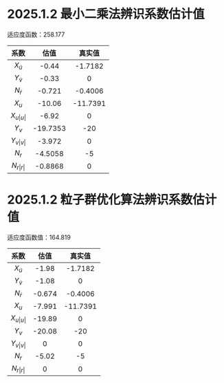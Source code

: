 # 2025.1.2 最小二乘法辨识系数估计值

适应度函数：258.177

|     系数      |   估值   |  真实值  |
| :-----------: | :------: | :------: |
| $X_{\dot{u}}$ |  -0.44   | -1.7182  |
| $Y_{\dot{v}}$ |  -0.33   |    0     |
| $N_{\dot{r}}$ |  -0.721  | -0.4006  |
|     $X_u$     |  -10.06  | -11.7391 |
| $X_{u\|u\|}$  |  -6.92   |    0     |
|     $Y_v$     | -19.7353 |   -20    |
| $Y_{v\|v\|}$  |  -3.972  |    0     |
|     $N_r$     | -4.5058  |    -5    |
| $N_{r\|r\|}$  | -0.8868  |    0     |

# 2025.1.2 粒子群优化算法辨识系数估计值

适应度函数值：164.819

|     系数      |  估值  |  真实值  |
| :-----------: | :----: | :------: |
| $X_{\dot{u}}$ | -1.98  | -1.7182  |
| $Y_{\dot{v}}$ | -1.08  |    0     |
| $N_{\dot{r}}$ | -0.674 | -0.4006  |
|     $X_u$     | -7.991 | -11.7391 |
| $X_{u\|u\|}$  | -19.89 |    0     |
|     $Y_v$     | -20.08 |   -20    |
| $Y_{v\|v\|}$  |   0    |    0     |
|     $N_r$     | -5.02  |    -5    |
| $N_{r\|r\|}$  |   0    |    0     |
